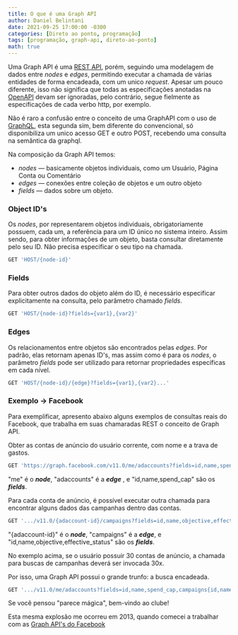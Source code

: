 ```yaml
---
title: O que é uma Graph API
author: Daniel Belintani
date: 2021-09-25 17:00:00 -0300
categories: [Direto ao ponto, programação]
tags: [programação, graph-api, direto-ao-ponto]
math: true
---
```


Uma Graph API é uma [REST API](https://www.openapis.org/), porém, seguindo uma modelagem de dados entre *nodes* e *edges*, permitindo executar a chamada de várias entidades de forma encadeada, com um unico *request*. Apesar um pouco diferente, isso não significa que todas as especificações anotadas na [OpenAPI](https://spec.openapis.org/oas/latest.html) devam ser ignoradas, pelo contrário, segue fielmente as especificações de cada verbo http, por exemplo.

Não é raro a confusão entre o conceito de uma GraphAPI com o uso de [GraphQL](https://graphql.org/learn/), esta segunda sim, bem diferente do convencional, só disponibiliza um unico acesso GET e outro POST, recebendo uma consulta na semântica da graphql.

Na composição da Graph API temos:

- *nodes* — basicamente objetos individuais, como um Usuário, Página Conta ou Comentário
- *edges* — conexões entre coleção de objetos e um outro objeto
- *fields* — dados sobre um objeto.


### Object ID's

Os _nodes_, por representarem objetos individuais, obrigatoriamente possuem, cada um, a referência para um ID único no sistema inteiro. Assim sendo, para obter informações de um objeto, basta consultar diretamente pelo seu ID. Não precisa especificar o seu tipo na chamada.

```javascript
GET 'HOST/{node-id}'
```
### Fields

Para obter outros dados do objeto além do ID, é necessário especificar explicitamente na consulta, pelo parâmetro chamado _fields_.

```javascript
GET 'HOST/{node-id}?fields={var1},{var2}'
```

### Edges

Os relacionamentos entre objetos são encontrados pelas _edges_. Por padrão, elas retornam apenas ID's, mas assim como é para os _nodes_, o parâmetro _fields_ pode ser utilizado para retornar propriedades específicas em cada nível.

```javascript
GET 'HOST/{node-id}/{edge}?fields={var1},{var2}...'
```

### Exemplo → Facebook

Para exemplificar, apresento abaixo alguns exemplos de consultas reais do Facebook, que trabalha em suas chamaradas REST o conceito de Graph API.

Obter as contas de anúncio do usuário corrente, com nome e a trava de gastos.

```javascript
GET 'https://graph.facebook.com/v11.0/me/adaccounts?fields=id,name,spend_cap'
```

"me" é o ***node***, "adaccounts" é a ***edge*** , e "id,name,spend_cap" são os ***fields***.

Para cada conta de anúncio, é possível executar outra chamada para encontrar alguns dados das campanhas dentro das contas.

```javascript
GET '.../v11.0/{adaccount-id}/campaigns?fields=id,name,objective,effective_status'
```

"{adaccount-id}" é o ***node***, "campaigns" é a ***edge***, e "id,name,objective,effective_status" são os ***fields***.

No exemplo acima, se o usuário possuir 30 contas de anúncio, a chamada para buscas de campanhas deverá ser invocada 30x.

Por isso, uma Graph API possui o grande trunfo: a busca encadeada.

```javascript
GET '.../v11.0/me/adaccounts?fields=id,name,spend_cap,campaigns{id,name,objective,effective_status}'
```

Se você pensou "parece mágica", bem-vindo ao clube!

Esta mesma explosão me ocorreu em 2013, quando comecei a trabalhar com as [Graph API's do Facebook](https://developers.facebook.com/docs/graph-api/overview)
